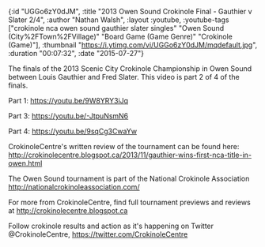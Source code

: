 {:id "UGGo6zY0dJM",
 :title "2013 Owen Sound Crokinole Final - Gauthier v Slater 2/4",
 :author "Nathan Walsh",
 :layout :youtube,
 :youtube-tags
 ["crokinole nca owen sound gauthier slater singles"
  "Owen Sound (City%2FTown%2FVillage)"
  "Board Game (Game Genre)"
  "Crokinole (Game)"],
 :thumbnail "https://i.ytimg.com/vi/UGGo6zY0dJM/mqdefault.jpg",
 :duration "00:07:32",
 :date "2015-07-27"}

The finals of the 2013 Scenic City Crokinole Championship in Owen Sound between Louis Gauthier and Fred Slater. This video is part 2 of 4 of the finals.

Part 1: https://youtu.be/9W8YRY3iJq

Part 3: https://youtu.be/-JtpuNsmN6

Part 4: https://youtu.be/9sqCg3CwaYw

CrokinoleCentre's written review of the tournament can be found here: http://crokinolecentre.blogspot.ca/2013/11/gauthier-wins-first-nca-title-in-owen.html

The Owen Sound tournament is part of the National Crokinole Association http://nationalcrokinoleassociation.com/

For more from CrokinoleCentre, find full tournament previews and reviews at http://crokinolecentre.blogspot.ca

Follow crokinole results and action as it's happening on Twitter @CrokinoleCentre, https://twitter.com/CrokinoleCentre

